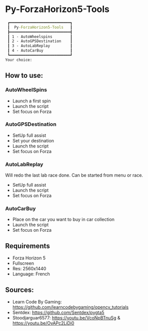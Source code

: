 # Py-ForzaHorizon5-Tools 

```cmd
 ┏━━━━━━━━━━━━━━━━━━━━━━━━━━━┓
 ┃  Py-ForzaHorizon5-Tools   ┃
 ┣━━━━━━━━━━━━━━━━━━━━━━━━━━━┫
 ┃ 1 - AutoWheelspins        ┃
 ┃ 2 - AutoGPSDestination    ┃
 ┃ 3 - AutoLabReplay         ┃
 ┃ 4 - AutoCarBuy            ┃
 ┗━━━━━━━━━━━━━━━━━━━━━━━━━━━┛
Your choice:
```


## How to use:

### AutoWheelSpins

- Launch a first spin
- Launch the script
- Set focus on Forza

### AutoGPSDestination

- SetUp full assist
- Set your destination
- Launch the script
- Set focus on Forza

### AutoLabReplay

Will redo the last lab race done.
Can be started from menu or race.

- SetUp full assist
- Launch the script
- Set focus on Forza

### AutoCarBuy

- Place on the car you want to buy in car collection
- Launch the script
- Set focus on Forza

## Requirements

- Forza Horizon 5
- Fullscreen
- Res: 2560x1440
- Language: French

## Sources:

 - Learn Code By Gaming: <https://github.com/learncodebygaming/opencv_tutorials>
 - Sentdex: <https://github.com/Sentdex/pygta5>
 - Stoodjarguar6577: <https://youtu.be/VcoNpBTnuSg> & <https://youtu.be/OvAPc2LiDi0>
